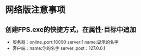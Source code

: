 # 网络版注意事项

## 创建FPS.exe的快捷方式，在属性·目标中追加
- 服务器：online_port:10000 server:1 name:显示的名字
- 客户端：name:你的名字 server_post：127.0.0.1